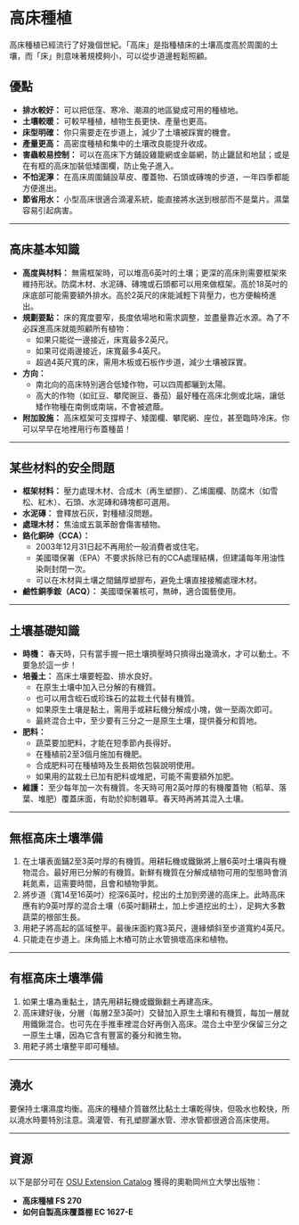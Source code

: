 # 高床種植

高床種植已經流行了好幾個世紀。「高床」是指種植床的土壤高度高於周圍的土壤，而「床」則意味著規模夠小，可以從步道邊輕鬆照顧。

## 優點

- **排水較好：** 可以把低窪、寒冷、潮濕的地區變成可用的種植地。
- **土壤較暖：** 可較早種植，植物生長更快、產量也更高。
- **床型明確：** 你只需要走在步道上，減少了土壤被踩實的機會。
- **產量更高：** 高密度種植和集中的土壤改良能提升收成。
- **害蟲較易控制：** 可以在高床下方鋪設雞籠網或金屬網，防止鼴鼠和地鼠；或是在有框的高床加裝低矮圍欄，防止兔子進入。
- **不怕泥濘：** 在高床周圍鋪設草皮、覆蓋物、石頭或磚塊的步道，一年四季都能方便進出。
- **節省用水：** 小型高床很適合滴灌系統，能直接將水送到根部而不是葉片。濕葉容易引起病害。

---

## 高床基本知識

- **高度與材料：** 無需框架時，可以堆高6英吋的土壤；更深的高床則需要框架來維持形狀。防腐木材、水泥磚、磚塊或石頭都可以用來做框架。高於18英吋的床底部可能需要額外排水。高於2英尺的床能減輕下背壓力，也方便輪椅進出。
- **規劃要點：** 床的寬度要窄，長度依場地和需求調整，並盡量靠近水源。為了不必踩進高床就能照顧所有植物：
  - 如果只能從一邊接近，床寬最多2英尺。
  - 如果可從兩邊接近，床寬最多4英尺。
  - 超過4英尺寬的床，需用木板或石板作步道，減少土壤被踩實。
- **方向：**
  - 南北向的高床特別適合低矮作物，可以四周都曬到太陽。
  - 高大的作物（如豇豆、攀爬豌豆、番茄）最好種在高床北側或北端，讓低矮作物種在南側或南端，不會被遮蔭。
- **附加設施：** 高床框架可支撐桿子、矮圍欄、攀爬網、座位，甚至臨時冷床。你可以早早在地裡用行布蓋種苗！

---

## 某些材料的安全問題

- **框架材料：** 壓力處理木材、合成木（再生塑膠）、乙烯圍欄、防腐木（如雪松、紅木）、石頭、水泥磚和磚塊都可選用。
- **水泥磚：** 會釋放石灰，對種植沒問題。
- **處理木材：** 焦油或五氯苯酚會傷害植物。
- **鉻化銅砷（CCA）：**
  - 2003年12月31日起不再用於一般消費者或住宅。
  - 美國環保署（EPA）不要求拆除已有的CCA處理結構，但建議每年用油性染劑封閉一次。
  - 可以在木材與土壤之間鋪厚塑膠布，避免土壤直接接觸處理木材。
- **鹼性銅季銨（ACQ）：** 美國環保署核可，無砷，適合園藝使用。

---

## 土壤基礎知識

- **時機：** 春天時，只有當手握一把土壤擠壓時只擠得出幾滴水，才可以動土。不要急於這一步！
- **培養土：** 高床土壤要輕盈、排水良好。
  - 在原生土壤中加入已分解的有機質。
  - 也可以用含蛭石或珍珠石的盆栽土代替有機質。
  - 如果原生土壤是黏土，需用手或耕耘機分解成小塊，做一至兩次即可。
  - 最終混合土中，至少要有三分之一是原生土壤，提供養分和質地。
- **肥料：**
  - 蔬菜要加肥料，才能在短季節內長得好。
  - 在種植前2至3個月施加有機肥。
  - 合成肥料可在種植時及生長期依包裝說明使用。
  - 如果用的盆栽土已加有肥料或堆肥，可能不需要額外加肥。
- **維護：** 至少每年加一次有機質。冬天時可用2英吋厚的有機覆蓋物（稻草、落葉、堆肥）覆蓋床面，有助於抑制雜草。春天時再將其混入土壤。

---

## 無框高床土壤準備

1. 在土壤表面鋪2至3英吋厚的有機質。用耕耘機或鐵鍬將上層6英吋土壤與有機物混合。最好用已分解的有機質。新鮮有機質在分解成植物可用的型態時會消耗氮素，這需要時間，且會和植物爭氮。
2. 將步道（寬14至16英吋）挖深6英吋，挖出的土加到旁邊的高床上。此時高床應有約9英吋厚的混合土壤（6英吋翻耕土，加上步道挖出的土），足夠大多數蔬菜的根部生長。
3. 用耙子將高起的區域整平。最後床面約寬3英尺，邊緣傾斜至步道寬約4英尺。
4. 只能走在步道上。床角插上木樁可防止水管損壞高床和植物。

---

## 有框高床土壤準備

1. 如果土壤為重黏土，請先用耕耘機或鐵鍬翻土再建高床。
2. 高床建好後，分層（每層2至3英吋）交替加入原生土壤和有機質，每加一層就用鐵鍬混合。也可先在手推車裡混合好再倒入高床。混合土中至少保留三分之一原生土壤，因為它含有豐富的養分和微生物。
3. 用耙子將土壤整平即可種植。

---

## 澆水

要保持土壤濕度均衡。高床的種植介質雖然比黏土土壤乾得快，但吸水也較快，所以澆水時要特別注意。滴灌管、有孔塑膠灑水管、滲水管都很適合高床使用。

---

## 資源

以下是部分可在 [OSU Extension Catalog](http://catalog.extension.oregonstate.edu) 獲得的奧勒岡州立大學出版物：

- **高床種植 FS 270**
- **如何自製高床覆蓋棚 EC 1627-E**
